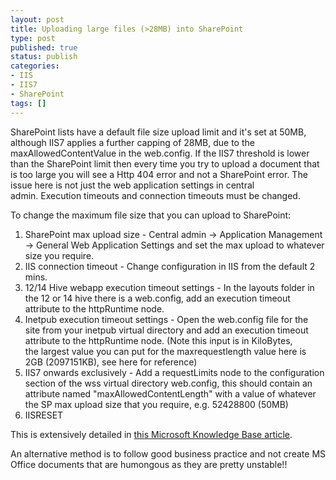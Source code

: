 ```yaml
---
layout: post
title: Uploading large files (>28MB) into SharePoint
type: post
published: true
status: publish
categories:
- IIS
- IIS7
- SharePoint
tags: []
---
```

SharePoint lists have a default file size upload limit and it's set at 50MB, although IIS7 applies a further capping of 28MB, due to the maxAllowedContentValue in the web.config. If the IIS7 threshold is lower than the SharePoint limit then every time you try to upload a document that is too large you will see a Http 404 error and not a SharePoint error.
The issue here is not just the web application settings in central admin. Execution timeouts and connection timeouts must be changed.

To change the maximum file size that you can upload to SharePoint:

1. SharePoint max upload size - Central admin → Application Management → General Web Application Settings and set the max upload to whatever size you require.
2. IIS connection timeout - Change configuration in IIS from the default 2 mins.
3. 12/14 Hive webapp execution timeout settings - In the layouts folder in the 12 or 14 hive there is a web.config, add an execution timeout attribute to the httpRuntime node.
4. Inetpub execution timeout settings - Open the web.config file for the site from your inetpub virtual directory and add an execution timeout attribute to the httpRuntime node. (Note this input is in KiloBytes, the largest value you can put for the maxrequestlength value here is 2GB (2097151KB), see here for reference)
5. IIS7 onwards exclusively - Add a requestLimits node to the configuration section of the wss virtual directory web.config, this should contain an attribute named "maxAllowedContentLength" with a value of whatever the SP max upload size that you require, e.g. 52428800 (50MB) 
6. IISRESET

This is extensively detailed in [this Microsoft Knowledge Base article](https://docs.microsoft.com/en-US/sharepoint/troubleshoot/lists-and-libraries/request-timed-out-when-upload-large-file-to-library).

An alternative method is to follow good business practice and not create MS Office documents that are humongous as they are pretty unstable!!

